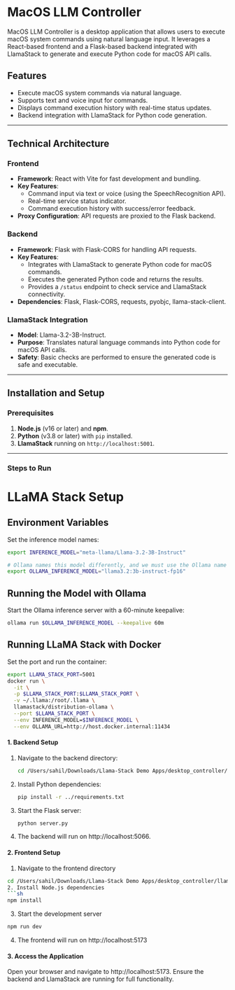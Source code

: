 # MacOS LLM Controller

MacOS LLM Controller is a desktop application that allows users to execute macOS system commands using natural language input. It leverages a React-based frontend and a Flask-based backend integrated with LlamaStack to generate and execute Python code for macOS API calls.

## Features
- Execute macOS system commands via natural language.
- Supports text and voice input for commands.
- Displays command execution history with real-time status updates.
- Backend integration with LlamaStack for Python code generation.

---

## Technical Architecture

### Frontend
- **Framework**: React with Vite for fast development and bundling.
- **Key Features**:
  - Command input via text or voice (using the SpeechRecognition API).
  - Real-time service status indicator.
  - Command execution history with success/error feedback.
- **Proxy Configuration**: API requests are proxied to the Flask backend.

### Backend
- **Framework**: Flask with Flask-CORS for handling API requests.
- **Key Features**:
  - Integrates with LlamaStack to generate Python code for macOS commands.
  - Executes the generated Python code and returns the results.
  - Provides a `/status` endpoint to check service and LlamaStack connectivity.
- **Dependencies**: Flask, Flask-CORS, requests, pyobjc, llama-stack-client.

### LlamaStack Integration
- **Model**: Llama-3.2-3B-Instruct.
- **Purpose**: Translates natural language commands into Python code for macOS API calls.
- **Safety**: Basic checks are performed to ensure the generated code is safe and executable.

---

## Installation and Setup

### Prerequisites
1. **Node.js** (v16 or later) and **npm**.
2. **Python** (v3.8 or later) with `pip` installed.
3. **LlamaStack** running on `http://localhost:5001`.

---

### Steps to Run

# LLaMA Stack Setup

## Environment Variables
Set the inference model names:
```sh
export INFERENCE_MODEL="meta-llama/Llama-3.2-3B-Instruct"

# Ollama names this model differently, and we must use the Ollama name when loading the model
export OLLAMA_INFERENCE_MODEL="llama3.2:3b-instruct-fp16"
```

## Running the Model with Ollama
Start the Ollama inference server with a 60-minute keepalive:
```sh
ollama run $OLLAMA_INFERENCE_MODEL --keepalive 60m
```

## Running LLaMA Stack with Docker
Set the port and run the container:
```sh
export LLAMA_STACK_PORT=5001
docker run \
  -it \
  -p $LLAMA_STACK_PORT:$LLAMA_STACK_PORT \
  -v ~/.llama:/root/.llama \
  llamastack/distribution-ollama \
  --port $LLAMA_STACK_PORT \
  --env INFERENCE_MODEL=$INFERENCE_MODEL \
  --env OLLAMA_URL=http://host.docker.internal:11434
```

#### 1. Backend Setup
1. Navigate to the backend directory:
   ```bash
   cd /Users/sahil/Downloads/Llama-Stack Demo Apps/desktop_controller/llama-desktop-controller/backend
2. Install Python dependencies:
     ```sh
     pip install -r ../requirements.txt
     ```
3. Start the Flask server:
   ```sh 
   python server.py
   ```
4. The backend will run on http://localhost:5066.

#### 2. Frontend Setup
1. Navigate to the frontend directory
  ```bash
  cd /Users/sahil/Downloads/Llama-Stack Demo Apps/desktop_controller/llama-desktop-controller
2. Install Node.js dependencies
  ```sh
  npm install
  ```
3. Start the development server
  ```sh
  npm run dev
  ```
4. The frontend will run on http://localhost:5173

#### 3. Access the Application
Open your browser and navigate to http://localhost:5173.
Ensure the backend and LlamaStack are running for full functionality.
